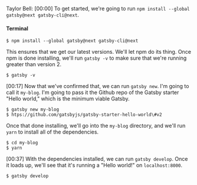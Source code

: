 Taylor Bell: [00:00] To get started, we're going to run `npm install --global gatsby@next gatsby-cli@next`. 

#### Terminal
```
$ npm install --global gatsby@next gatsby-cli@next
```

This ensures that we get our latest versions. We'll let npm do its thing. Once npm is done installing, we'll run `gatsby -v` to make sure that we're running greater than version 2.

```
$ gatsby -v
```

[00:17] Now that we've confirmed that, we can run `gatsby new`. I'm going to call it `my-blog`. I'm going to pass it the Github repo of the Gatsby starter "Hello world," which is the minimum viable Gatsby. 


```
$ gatsby new my-blog  
$ htps://github.com/gatsbyjs/gatsby-starter-hello-world\#v2
```

Once that done installing, we'll go into the `my-blog` directory, and we'll run `yarn` to install all of the dependencies.

```
$ cd my-blog
$ yarn  
```

[00:37] With the dependencies installed, we can run `gatsby develop`. Once it loads up, we'll see that it's running a "Hello world!" on `localhost:8000`.

```
$ gatsby develop
```